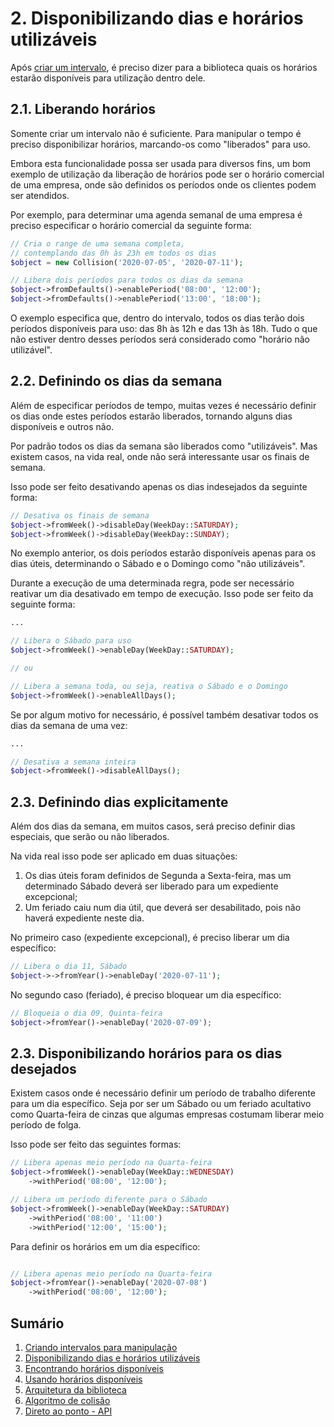 # 2. Disponibilizando dias e horários utilizáveis

Após [criar um intervalo](ranges.md), é preciso dizer para a biblioteca quais os horários estarão disponíveis para utilização dentro dele.

## 2.1. Liberando horários

Somente criar um intervalo não é suficiente. Para manipular o tempo é preciso disponibilizar horários, marcando-os como "liberados" para uso.

Embora  esta funcionalidade possa ser usada para diversos fins, um bom exemplo de utilização da liberação de horários pode ser o horário comercial de uma empresa, onde são definidos os períodos onde os clientes podem ser atendidos.

Por exemplo, para determinar uma agenda semanal de uma empresa é preciso especificar o horário comercial da seguinte forma:

```php
// Cria o range de uma semana completa, 
// contemplando das 0h às 23h em todos os dias
$object = new Collision('2020-07-05', '2020-07-11');

// Libera dois períodos para todos os dias da semana
$object->fromDefaults()->enablePeriod('08:00', '12:00');
$object->fromDefaults()->enablePeriod('13:00', '18:00');
```

O exemplo especifica que, dentro do intervalo, todos os dias terão dois períodos disponíveis para uso: das 8h às 12h e das 13h às 18h.
Tudo o que não estiver dentro desses períodos será considerado como "horário não utilizável".

## 2.2. Definindo os dias da semana

Além de especificar períodos de tempo, muitas vezes é necessário definir os dias onde estes períodos estarão liberados, tornando alguns dias disponíveis e outros não.

Por padrão todos os dias da semana são liberados como "utilizáveis". Mas existem casos, na vida real, onde não será interessante usar os finais de semana.

Isso pode ser feito desativando apenas os dias indesejados da seguinte forma:

```php
// Desativa os finais de semana
$object->fromWeek()->disableDay(WeekDay::SATURDAY);
$object->fromWeek()->disableDay(WeekDay::SUNDAY);
```

No exemplo anterior, os dois períodos estarão disponíveis apenas para os dias úteis, determinando o Sábado e o Domingo como "não utilizáveis".

Durante a execução de uma determinada regra, pode ser necessário reativar um dia desativado em tempo de execução.
Isso pode ser feito da seguinte forma:

```php
...

// Libera o Sábado para uso
$object->fromWeek()->enableDay(WeekDay::SATURDAY);

// ou 

// Libera a semana toda, ou seja, reativa o Sábado e o Domingo
$object->fromWeek()->enableAllDays();
```

Se por algum motivo for necessário, é possível também desativar todos os dias da semana de uma vez:

```php
...

// Desativa a semana inteira
$object->fromWeek()->disableAllDays();
```

## 2.3. Definindo dias explicitamente

Além dos dias da semana, em muitos casos, será preciso definir dias especiais, que serão ou não liberados.

Na vida real isso pode ser aplicado em duas situações:

1. Os dias úteis foram definidos de Segunda a Sexta-feira, mas um determinado Sábado deverá ser liberado para um expediente excepcional;
2. Um feriado caiu num dia útil, que deverá ser desabilitado, pois não haverá expediente neste dia.

No primeiro caso (expediente excepcional), é preciso liberar um dia específico:

```php
// Libera o dia 11, Sábado
$object->->fromYear()->enableDay('2020-07-11');
```

No segundo caso (feriado), é preciso bloquear um dia específico:

```php
// Bloqueia o dia 09, Quinta-feira
$object->fromYear()->enableDay('2020-07-09');
```

## 2.3. Disponibilizando horários para os dias desejados

Existem casos onde é necessário definir um período de trabalho diferente para um dia específico. Seja por ser um Sábado ou um feriado acultativo como Quarta-feira de cinzas que algumas empresas costumam liberar meio período de folga.

Isso pode ser feito das seguintes formas:

```php
// Libera apenas meio período na Quarta-feira
$object->fromWeek()->enableDay(WeekDay::WEDNESDAY)
    ->withPeriod('08:00', '12:00');

// Libera um período diferente para o Sábado
$object->fromWeek()->enableDay(WeekDay::SATURDAY)
    ->withPeriod('08:00', '11:00')
    ->withPeriod('12:00', '15:00');
```

Para definir os horários em um dia específico:

```php

// Libera apenas meio período na Quarta-feira
$object->fromYear()->enableDay('2020-07-08')
    ->withPeriod('08:00', '12:00');
```

## Sumário

1. [Criando intervalos para manipulação](ranges.md)
2. [Disponibilizando dias e horários utilizáveis](allowance.md)
3. [Encontrando horários disponíveis](search.md)
4. [Usando horários disponíveis](fitting.md)
5. [Arquitetura da biblioteca](architecture.md)
6. [Algoritmo de colisão](minutes.md)
7. [Direto ao ponto - API](api.md)
